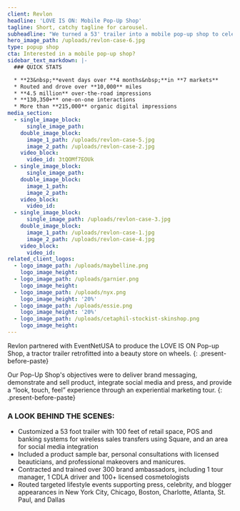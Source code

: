 ```yaml
---
client: Revlon
headline: 'LOVE IS ON: Mobile Pop-Up Shop'
tagline: Short, catchy tagline for carousel.
subheadline: "We turned a 53' trailer into a mobile pop-up shop to celebrate Revlon's Love Is On campaign. Beauty lovers in 7 states sampled product with our team of licensed cosmetologists, then hopped on board to purchase their favorite picks!"
hero_image_path: /uploads/revlon-case-6.jpg
type: popup shop
cta: Interested in a mobile pop-up shop?
sidebar_text_markdown: |-
  ### QUICK STATS

  * **23&nbsp;**event days over **4 months&nbsp;**in **7 markets**
  * Routed and drove over **10,000** miles
  * **4.5 million** over-the-road impressions
  * **130,350+** one-on-one interactions
  * More than **215,000** organic digital impressions
media_section:
  - single_image_block:
      single_image_path:
    double_image_block:
      image_1_path: /uploads/revlon-case-5.jpg
      image_2_path: /uploads/revlon-case-2.jpg
    video_block:
      video_id: 3tQOMf7EOUk
  - single_image_block:
      single_image_path:
    double_image_block:
      image_1_path:
      image_2_path:
    video_block:
      video_id:
  - single_image_block:
      single_image_path: /uploads/revlon-case-3.jpg
    double_image_block:
      image_1_path: /uploads/revlon-case-1.jpg
      image_2_path: /uploads/revlon-case-4.jpg
    video_block:
      video_id:
related_client_logos:
  - logo_image_path: /uploads/maybelline.png
    logo_image_height:
  - logo_image_path: /uploads/garnier.png
    logo_image_height:
  - logo_image_path: /uploads/nyx.png
    logo_image_height: '20%'
  - logo_image_path: /uploads/essie.png
    logo_image_height: '20%'
  - logo_image_path: /uploads/cetaphil-stockist-skinshop.png
    logo_image_height:
---
```



Revlon partnered with EventNetUSA to produce the LOVE IS ON Pop-up Shop, a tractor trailer retrofitted into a beauty store on wheels.
{: .present-before-paste}

Our Pop-Up Shop's objectives were to deliver brand messaging, demonstrate and sell product, integrate social media and press, and provide a “look, touch, feel” experience through an experiential marketing tour.
{: .present-before-paste}

### **A LOOK BEHIND THE SCENES:**

* Customized a 53 foot trailer with 100 feet of retail space, POS and banking systems for wireless sales transfers using Square, and an area for social media integration
* Included a product sample bar, personal consultations with licensed beauticians, and professional makeovers and manicures.
* Contracted and trained over 300 brand ambassadors, including 1 tour manager, 1 CDLA driver and 100+ licensed cosmetologists
* Routed targeted lifestyle events supporting press, celebrity, and blogger appearances in New York City, Chicago, Boston, Charlotte, Atlanta, St. Paul, and Dallas
